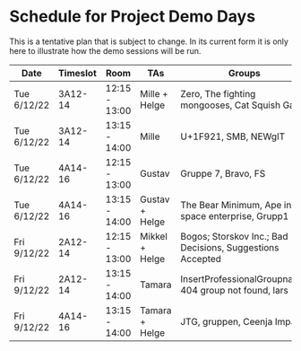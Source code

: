 # Schedule for Project Demo Days

This is a tentative plan that is subject to change.
In its current form it is only here to illustrate how the demo sessions will be run.


| Date | Timeslot | Room | TAs | Groups |
|------|----------|------|-----|--------|
| Tue 6/12/22 | 3A12-14 | 12:15 - 13:00 | Mille + Helge   | Zero, The fighting mongooses, Cat Squish Gang
| Tue 6/12/22 | 3A12-14 | 13:15 - 14:00 | Mille           | U+1F921, SMB, NEWgIT
| Tue 6/12/22 | 4A14-16 | 12:15 - 13:00 | Gustav          | Gruppe 7, Bravo, FS
| Tue 6/12/22 | 4A14-16 | 13:15 - 14:00 | Gustav + Helge  | The Bear Minimum, Ape in space enterprise, Grupp1
| Fri 9/12/22 | 2A12-14 | 12:15 - 13:00 | Mikkel + Helge  | Bogos; Storskov Inc.; Bad Decisions, Suggestions Accepted
| Fri 9/12/22 | 2A12-14 | 13:15 - 14:00 | Tamara          | InsertProfessionalGroupname, 404 group not found, lars
| Fri 9/12/22 | 4A14-16 | 13:15 - 14:00 | Tamara + Helge  | JTG, gruppen, Ceenja Impact
